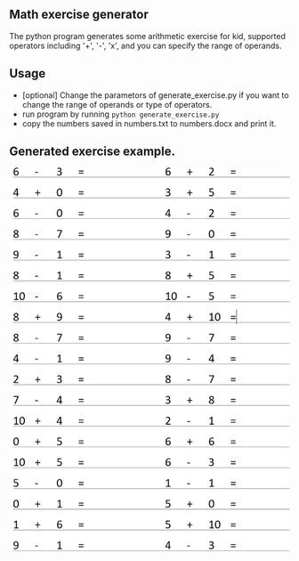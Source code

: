 ## Math exercise generator

The python program generates some arithmetic exercise for kid, supported operators including '+', '-', 'x', and you can specify the range of operands. 

## Usage
  * [optional] Change the parametors of generate_exercise.py if you want to change the range of operands or type of operators. 
  * run program by running ```python generate_exercise.py```
  * copy the numbers saved in numbers.txt to numbers.docx and print it.

## Generated exercise example.
![Image](example.PNG)
